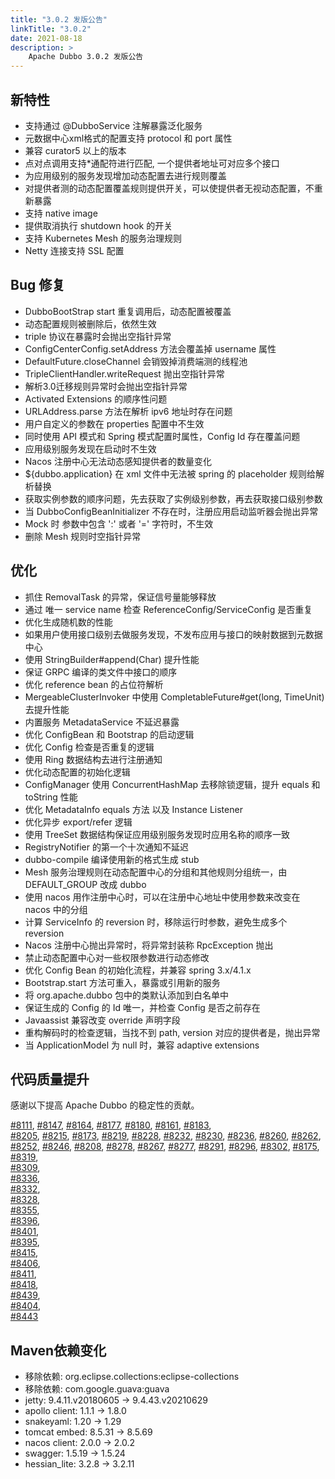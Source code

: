 ```yaml
---
title: "3.0.2 发版公告"
linkTitle: "3.0.2"
date: 2021-08-18
description: >
    Apache Dubbo 3.0.2 发版公告
---
```


## 新特性
- 支持通过 @DubboService 注解暴露泛化服务
- 元数据中心xml格式的配置支持 protocol 和 port 属性
- 兼容 curator5 以上的版本
- 点对点调用支持*通配符进行匹配, 一个提供者地址可对应多个接口
- 为应用级别的服务发现增加动态配置去进行规则覆盖
- 对提供者测的动态配置覆盖规则提供开关，可以使提供者无视动态配置，不重新暴露
- 支持 native image
- 提供取消执行 shutdown hook 的开关
- 支持 Kubernetes Mesh 的服务治理规则
- Netty 连接支持 SSL 配置

## Bug 修复
- DubboBootStrap start 重复调用后，动态配置被覆盖
- 动态配置规则被删除后，依然生效
- triple 协议在暴露时会抛出空指针异常
- ConfigCenterConfig.setAddress 方法会覆盖掉 username 属性
- DefaultFuture.closeChannel 会销毁掉消费端测的线程池
- TripleClientHandler.writeRequest 抛出空指针异常
- 解析3.0迁移规则异常时会抛出空指针异常
- Activated Extensions 的顺序性问题
- URLAddress.parse 方法在解析 ipv6 地址时存在问题
- 用户自定义的参数在 properties 配置中不生效
- 同时使用 API 模式和 Spring 模式配置时属性，Config Id 存在覆盖问题
- 应用级别服务发现在启动时不生效
- Nacos 注册中心无法动态感知提供者的数量变化
- ${dubbo.application} 在 xml 文件中无法被 spring 的 placeholder 规则给解析替换
- 获取实例参数的顺序问题，先去获取了实例级别参数，再去获取接口级别参数
- 当 DubboConfigBeanInitializer 不存在时，注册应用启动监听器会抛出异常
- Mock 时 参数中包含 ':' 或者 '=' 字符时，不生效
- 删除 Mesh 规则时空指针异常

## 优化
- 抓住 RemovalTask 的异常，保证信号量能够释放
- 通过 唯一 service name 检查 ReferenceConfig/ServiceConfig 是否重复
- 优化生成随机数的性能
- 如果用户使用接口级别去做服务发现，不发布应用与接口的映射数据到元数据中心
- 使用 StringBuilder#append(Char) 提升性能
- 保证 GRPC 编译的类文件中接口的顺序
- 优化 reference bean 的占位符解析
- MergeableClusterInvoker 中使用 CompletableFuture#get(long, TimeUnit) 去提升性能
- 内置服务 MetadataService 不延迟暴露
- 优化 ConfigBean 和 Bootstrap 的启动逻辑
- 优化 Config 检查是否重复的逻辑
- 使用 Ring 数据结构去进行注册通知
- 优化动态配置的初始化逻辑
- ConfigManager 使用 ConcurrentHashMap 去移除锁逻辑，提升 equals 和 toString 性能
- 优化 MetadataInfo equals 方法 以及 Instance Listener
- 优化异步 export/refer 逻辑
- 使用 TreeSet 数据结构保证应用级别服务发现时应用名称的顺序一致
- RegistryNotifier 的第一个十次通知不延迟
- dubbo-compile 编译使用新的格式生成 stub
- Mesh 服务治理规则在动态配置中心的分组和其他规则分组统一，由 DEFAULT_GROUP 改成 dubbo
- 使用 nacos 用作注册中心时，可以在注册中心地址中使用参数来改变在 nacos 中的分组
- 计算 ServiceInfo 的 reversion 时，移除运行时参数，避免生成多个 reversion
- Nacos 注册中心抛出异常时，将异常封装称 RpcException 抛出
- 禁止动态配置中心对一些权限参数进行动态修改
- 优化 Config Bean 的初始化流程，并兼容 spring 3.x/4.1.x
- Bootstrap.start 方法可重入，暴露或引用新的服务
- 将 org.apache.dubbo 包中的类默认添加到白名单中
- 保证生成的 Config 的 Id 唯一，并检查 Config 是否之前存在
- Javaassist 兼容改变 override 声明字段
- 重构解码时的检查逻辑，当找不到 path, version 对应的提供者是，抛出异常
- 当 ApplicationModel 为 null 时，兼容 adaptive extensions

## 代码质量提升

感谢以下提高 Apache Dubbo 的稳定性的贡献。

[#8111](https://github.com/apache/dubbo/pull/8111), 
[#8147](https://github.com/apache/dubbo/pull/8147), 
[#8164](https://github.com/apache/dubbo/pull/8164), 
[#8177](https://github.com/apache/dubbo/pull/8177), 
[#8180](https://github.com/apache/dubbo/pull/8180), 
[#8161](https://github.com/apache/dubbo/pull/8161), 
[#8183](https://github.com/apache/dubbo/pull/8183),  
[#8205](https://github.com/apache/dubbo/pull/8205), 
[#8215](https://github.com/apache/dubbo/pull/8215), 
[#8173](https://github.com/apache/dubbo/pull/8173), 
[#8219](https://github.com/apache/dubbo/pull/8219), 
[#8228](https://github.com/apache/dubbo/pull/8228), 
[#8232](https://github.com/apache/dubbo/pull/8232), 
[#8230](https://github.com/apache/dubbo/pull/8230), 
[#8236](https://github.com/apache/dubbo/pull/8236), 
[#8260](https://github.com/apache/dubbo/pull/8260), 
[#8262](https://github.com/apache/dubbo/pull/8262), 
[#8252](https://github.com/apache/dubbo/pull/8252), 
[#8246](https://github.com/apache/dubbo/pull/8246), 
[#8208](https://github.com/apache/dubbo/pull/8208), 
[#8278](https://github.com/apache/dubbo/pull/8278), 
[#8267](https://github.com/apache/dubbo/pull/8267), 
[#8277](https://github.com/apache/dubbo/pull/8277), 
[#8291](https://github.com/apache/dubbo/pull/8291), 
[#8296](https://github.com/apache/dubbo/pull/8296), 
[#8302](https://github.com/apache/dubbo/pull/8302),
[#8175](https://github.com/apache/dubbo/pull/8175),
[#8319](https://github.com/apache/dubbo/pull/8319),  
[#8309](https://github.com/apache/dubbo/pull/8309),  
[#8336](https://github.com/apache/dubbo/pull/8336),  
[#8332](https://github.com/apache/dubbo/pull/8332),  
[#8328](https://github.com/apache/dubbo/pull/8328),  
[#8355](https://github.com/apache/dubbo/pull/8355),  
[#8396](https://github.com/apache/dubbo/pull/8396),  
[#8401](https://github.com/apache/dubbo/pull/8401),  
[#8395](https://github.com/apache/dubbo/pull/8395),  
[#8415](https://github.com/apache/dubbo/pull/8415),  
[#8406](https://github.com/apache/dubbo/pull/8406),  
[#8411](https://github.com/apache/dubbo/pull/8411),  
[#8418](https://github.com/apache/dubbo/pull/8418),  
[#8439](https://github.com/apache/dubbo/pull/8439),  
[#8404](https://github.com/apache/dubbo/pull/8404),  
[#8443](https://github.com/apache/dubbo/pull/8443)


## Maven依赖变化
- 移除依赖: org.eclipse.collections:eclipse-collections
- 移除依赖: com.google.guava:guava
- jetty: 9.4.11.v20180605 -> 9.4.43.v20210629
- apollo client: 1.1.1 -> 1.8.0
- snakeyaml: 1.20 -> 1.29
- tomcat embed: 8.5.31 -> 8.5.69
- nacos client: 2.0.0 -> 2.0.2
- swagger: 1.5.19 -> 1.5.24
- hessian_lite: 3.2.8 -> 3.2.11

